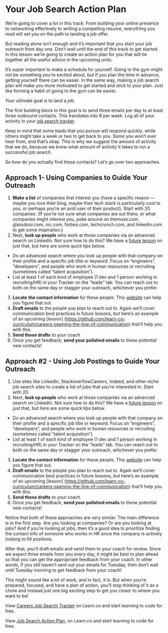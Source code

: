 # Your Job Search Action Plan 

We’re going to cover a lot in this track. From building your online presence to networking effectively to writing a compelling resume, everything you read will set you on the path to landing a job offer.  

But reading alone isn’t enough and it’s important that you start your job outreach from day one. Don’t wait until the end of this track to get started. In this lesson we’re going to create an action plan for you that will tie together all the useful advice in the upcoming units. 

It’s super important to make a schedule for yourself. Going to the gym might not be something you’re excited about, but if you plan the time in advance, getting yourself there can be easier. In the same way, making a job search plan will make you more motivated to get started and stick to your plan.  Just like forming a habit of going to the gym can be easier. 

Your ultimate goal is to land a job. 

The first building block to this goal is to send three emails per day to at least three outbound contacts. This translates into 8 per week. Log all of your activity in your [job search tracker](https://docs.google.com/spreadsheets/d/1CMFzB1zUQl_yR2ZO9kZdDjPZJEupsjULC6G_vRTUgnU/edit#gid=2065124896).

Keep in mind that some leads that you pursue will respond quickly, while others might take a week or two to get back to you. Some you won’t ever hear from, and that’s okay. This is why we suggest the amount of activity that we do, because we know what amount of activity it takes to run a successful job search. 

So how do you actually find these contacts? Let’s go over two approaches. 

## Approach 1- Using Companies to Guide Your Outreach 

1. **Make a list** of companies that interest you (have a specific reason — maybe you love their blog, maybe their tech stack is particularly cool to you, or perhaps you’re an avid user of their product). Start with 20 companies. (If you’re not sure what companies are out there, or what companies might interest you, poke around on themuse.com, glassdoor.com, inc.com, forbes.com, techcrunch.com, and linkedin.com to get some inspiration.)
2. Next, **look up people** who work at those companies via an advanced search on LinkedIn. Not sure how to do this? We have a [future lesson](https://github.com/learn-co-curriculum/linkedin-for-research-and-networking) on just that, but here are some quick tips below.  
  - Do an advanced search where you look up people with that company on their profile and a specific job title or keyword. Focus on “engineers”, “developers”, and people who work in human resources or recruiting (sometimes called “talent acquisition”).
  - List at least 1 of each kind of employee (1 dev and 1 person working in recruiting/HR) in your Tracker on the “leads” tab. You can reach out to both on the same day or stagger your outreach, whichever you prefer. 
3. **Locate the contact information** for these people. This [website](https://www.linkedin.com/pulse/20140915184621-60525567-how-to-find-email-addresses?trk=hb_ntf_MEGAPHONE_ARTICLE_POST&trk=hb_ntf_MEGAPHONE_ARTICLE_POST) can help you figure that out. 
4. **Draft emails** to the people you plan to reach out to. Again we’ll cover communication best practices in future lessons, but here’s an example of an upcoming [lesson] (https://github.com/learn-co-curriculum/careers-opening-the-line-of-communication) that’ll help you with this. 
5. **Send those drafts** to your coach
6. Once you get feedback, **send your polished emails** to these potential new contacts!


## Approach #2 - Using Job Postings to Guide Your Outreach 

1. Use sites like LinkedIn, StackoverflowCareers, Indeed, and other niche job search sites to create a list of jobs that you’re interested in. Start with 20. 
2. Next, **look up people** who work at those companies via an advanced search on LinkedIn. Not sure how to do this? We have a [future lesson](https://github.com/learn-co-curriculum/linkedin-for-research-and-networking) on just that, but here are some quick tips below.  
  - Do an advanced search where you look up people with that company on their profile and a specific job title or keyword. Focus on “engineers”, “developers”, and people who work in human resources or recruiting (sometimes called “talent acquisition”).
  - List at least 1 of each kind of employee (1 dev and 1 person working in recruiting/HR) in your Tracker on the “leads” tab. You can reach out to both on the same day or stagger your outreach, whichever you prefer. 
3. **Locate the contact information** for these people. This [website](https://www.linkedin.com/pulse/20140915184621-60525567-how-to-find-email-addresses?trk=hb_ntf_MEGAPHONE_ARTICLE_POST&trk=hb_ntf_MEGAPHONE_ARTICLE_POST) can help you figure that out. 
4. **Draft emails** to the people you plan to reach out to. Again we’ll cover communication best practices in future lessons, but here’s an example of an upcoming [lesson] (https://github.com/learn-co-curriculum/careers-opening-the-line-of-communication) that’ll help you with this. 
5. **Send those drafts** to your coach
6. Once you get feedback, **send your polished emails** to these potential new contacts!

Notice that both of these approaches are very similar. The main difference is in the first step. Are you looking at companies? Or are you looking at jobs? And if you’re looking at jobs, then it’s a good idea to prioritize finding the contact info of someone who works in HR since the company is actively looking to fill positions. 

After that, you’ll draft emails and send them to your coach for review. Since we expect three emails from you every day, it might be best to plan ahead so that you can get the appropriate feedback from your coach. In other words, if you still haven’t sent out your emails for Tuesday, then don’t wait until Tuesday morning to get feedback from your coach!

This might sound like a lot of work, and in fact, it is. But when you’re prepared, focused, and have a plan of action, you’ll stop thinking of it as a chore and instead just one big exciting step to get you closer to where you want to be!

<p class='util--hide'>View <a href='https://learn.co/lessons/careers-job-search-tracker'>Careers Job Search Tracker</a> on Learn.co and start learning to code for free.</p>

<p class='util--hide'>View <a href='https://learn.co/lessons/careers-job-search-tracker'>Job Search Action Plan </a> on Learn.co and start learning to code for free.</p>
